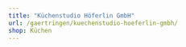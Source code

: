 ```yaml
---
title: "Küchenstudio Höferlin GmbH"
url: /gaertringen/kuechenstudio-hoeferlin-gmbh/
shop: Küchen
---
```

